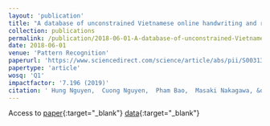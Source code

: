 ```yaml
---
layout: 'publication'
title: "A database of unconstrained Vietnamese online handwriting and recognition experiments by recurrent neural networks"
collection: publications
permalink: /publication/2018-06-01-A-database-of-unconstrained-Vietnamese-online-handwriting-and-recognition-experiments-by-recurrent-neural-networks
date: 2018-06-01
venue: 'Pattern Recognition'
paperurl: 'https://www.sciencedirect.com/science/article/abs/pii/S0031320318300141'
papertype: 'article'
wosq: 'Q1'
impactfactor: '7.196 (2019)'
citation: ' Hung Nguyen,  Cuong Nguyen,  Pham Bao,  Masaki Nakagawa, &quot;A database of unconstrained Vietnamese online handwriting and recognition experiments by recurrent neural networks.&quot; Pattern Recognition, 2018.'
---
```

Access to [paper](https://www.sciencedirect.com/science/article/abs/pii/S0031320318300141){:target="_blank"} [data](http://tc11.cvc.uab.es/datasets/HANDS-VNOnDB2018_1){:target="_blank"}